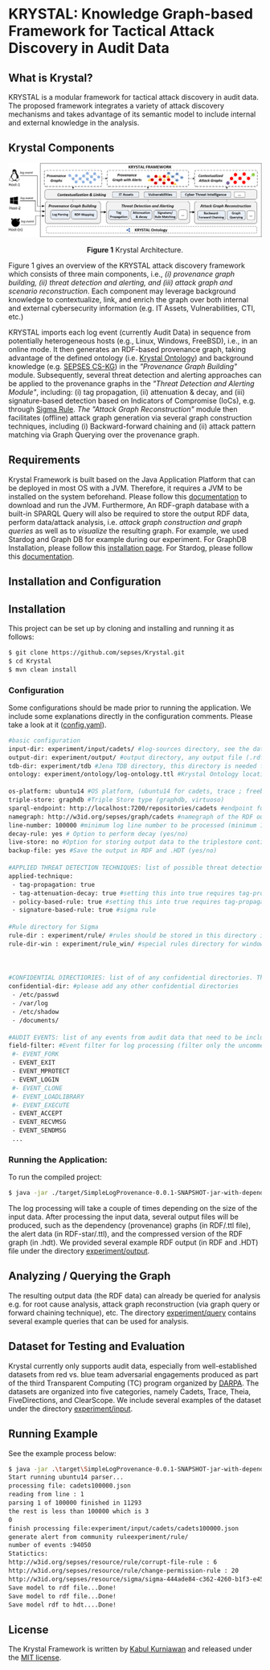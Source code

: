 # KRYSTAL: Knowledge Graph-based Framework for Tactical Attack Discovery in Audit Data
## What is Krystal?
KRYSTAL is a modular framework for tactical attack discovery in audit data. The proposed framework integrates a variety of attack discovery mechanisms and takes advantage of its semantic model to include internal and external knowledge in the analysis. 
## Krystal Components

![ ](https://raw.githubusercontent.com/kabulkurniawan/Krystal/main/architecture-latest3.png)<p align="center"> **Figure 1** Krystal Architecture.

Figure 1 gives an overview of the KRYSTAL attack discovery framework which consists of three main components, i.e., *(i) provenance graph building, (ii) threat detection and alerting, and (iii) attack graph and scenario reconstruction*. Each component may leverage background knowledge to contextualize, link, and enrich the graph over both internal and external cybersecurity information (e.g. IT Assets, Vulnerabilities, CTI, etc.)

KRYSTAL imports each log event (currently Audit Data) in sequence from potentially heterogeneous hosts (e.g., Linux, Windows, FreeBSD), i.e., in an online mode. It then generates an RDF-based provenance graph, taking advantage of the defined ontology (i.e. [Krystal Ontology](https://sepses.ifs.tuwien.ac.at/vocab/event/log/index-en.html)) and background knowledge (e.g. [SEPSES CS-KG](http://sepses.ifs.tuwien.ac.at/)) in the *"Provenance Graph Building"* module. Subsequently, several threat detection and alerting approaches can be applied to the provenance graphs in the *"Threat Detection and Alerting Module"*, including:
 (i) tag propagation, 
 (ii) attenuation & decay, and 
 (iii) signature-based detection based on Indicators of Compromise (IoCs), e.g. through [Sigma Rule](https://github.com/SigmaHQ/sigma).
 *The "Attack Graph Reconstruction"* module then facilitates (offline) attack graph generation via several graph construction techniques, including 
 (i) Backward-forward chaining and 
 (ii) attack pattern matching via Graph Querying 
 over the provenance graph. 

## Requirements
Krystal Framework is built based on the Java Application Platform that can be deployed in most OS with a JVM. Therefore, it requires a JVM to be installed on the system beforehand. Please follow this [documentation](https://www.oracle.com/java/technologies/downloads/) to download and run the JVM.
Furthermore, An RDF-graph database with a built-in SPARQL Query will also be required to store the output RDF data, perform data/attack analysis, i.e. *attack graph construction and graph queries* as well as to *visualize* the resulting graph. For example, we used Stardog and Graph DB for example during our experiment. For GraphDB Installation, please follow this [installation page](https://graphdb.ontotext.com/documentation/standard/installation.html). For Stardog, please follow this [documentation](https://docs.stardog.com/). 

## Installation and Configuration

## Installation

This project can be set up by cloning and installing and running it as follows:

```bash
$ git clone https://github.com/sepses/Krystal.git
$ cd Krystal
$ mvn clean install
```

### Configuration
Some configurations should be made prior to running the application. We include some explanations directly in the configuration comments. Please take a look at it ([config.yaml](https://github.com/sepses/Krystal/blob/main/config.yaml)). 


```bash
#basic configuration
input-dir: experiment/input/cadets/ #log-sources directory, see the dataset example (cadets,trace,theia,fivedirections)
output-dir: experiment/output/ #output directory, any output file (.rdf/hdt) will be stored in this folder  
tdb-dir: experiment/tdb #Jena TDB directory, this directory is needed for storing TDB temporary file
ontology: experiment/ontology/log-ontology.ttl #Krystal Ontology location

os-platform: ubuntu14 #OS platform, (ubuntu14 for cadets, trace ; freebsd for theia ; windows for fivedirections)
triple-store: graphdb #Triple Store type (graphdb, virtuoso)
sparql-endpoint: http://localhost:7200/repositories/cadets #endpoint for storing rdf output to triple Store
namegraph: http://w3id.org/sepses/graph/cadets #namegraph of the RDF output / filename of the output
line-number: 100000 #minimum log line number to be processed (minimum 1)
decay-rule: yes # Option to perform decay (yes/no)
live-store: no #Option for storing output data to the triplestore continuously (yes/no)
backup-file: yes #Save the output in RDF and .HDT (yes/no)

#APPLIED THREAT DETECTION TECHNIQUES: list of possible threat detection techniques, set to "true" to apply otherwise set to "false"
applied-technique:
 - tag-propagation: true 
 - tag-attenuation-decay: true #setting this into true requires tag-propagation: true 
 - policy-based-rule: true #setting this into true requires tag-propagation and tag-attenuation-decay: true 
 - signature-based-rule: true #sigma rule 

#Rule directory for Sigma
rule-dir : experiment/rule/ #rules should be stored in this directory i.e. Sigma Rule (see the example)
rule-dir-win : experiment/rule_win/ #special rules directory for windows i.e. Sigma Rule for windows  (see the example)
 


#CONFIDENTIAL DIRECTIORIES: list of of any confidential directories. These will be used as  initialization of confidentiality score in tag-propagation technique during provenance graph building)
confidential-dir: #please add any other confidential directories
 - /etc/passwd 
 - /var/log
 - /etc/shadow
 - /documents/

#AUDIT EVENTS: list of any events from audit data that need to be included in the provenance graph building. 
field-filter: #Event filter for log processing (filter only the uncommented events (event with #))
 #- EVENT_FORK
 - EVENT_EXIT
 - EVENT_MPROTECT
 - EVENT_LOGIN
 #- EVENT_CLONE
 #- EVENT_LOADLIBRARY
 #- EVENT_EXECUTE
 - EVENT_ACCEPT
 - EVENT_RECVMSG
 - EVENT_SENDMSG
 ...
```

### Running the Application:

To run the compiled project: 

```bash
$ java -jar ./target/SimpleLogProvenance-0.0.1-SNAPSHOT-jar-with-dependencies.jar
```
The log processing will take a couple of times depending on the size of the input data. After processing the input data, several output files will be produced, such as the dependency (provenance) graphs (in RDF/.ttl file), the alert data (in RDF-star/.ttl), and the compressed version of the RDF graph (in .hdt). We provided several example RDF output (in RDF and .HDT) file under the directory [experiment/output](https://github.com/sepses/Krystal/tree/main/experiment/output). 


## Analyzing / Querying the Graph
The resulting output data (the RDF data) can already be queried for analysis e.g. for root cause analysis, attack graph reconstruction (via graph query or forward chaining technique), etc. The directory [experiment/query](https://github.com/sepses/Krystal/tree/main/experiment/query) contains several example queries that can be used for analysis.

## Dataset for Testing and Evaluation
Krystal currently only supports audit data, especially from well-established datasets from red vs. blue team adversarial engagements produced as part of the third Transparent Computing (TC) program organized by [DARPA](https://drive.google.com/drive/folders/1QlbUFWAGq3Hpl8wVdzOdIoZLFxkII4EK). The datasets are organized into five categories, namely Cadets, Trace, Theia, FiveDirections, and ClearScope. We include several examples of the dataset under the directory [experiment/input](https://github.com/sepses/Krystal/tree/main/experiment/input).


## Running Example
See the example process below:

```bash
$ java -jar .\target\SimpleLogProvenance-0.0.1-SNAPSHOT-jar-with-dependencies.jar
Start running ubuntu14 parser...
processing file: cadets100000.json
reading from line : 1
parsing 1 of 100000 finished in 11293
the rest is less than 100000 which is 3
0
finish processing file:experiment/input/cadets/cadets100000.json
generate alert from community ruleexperiment/rule/
number of events :94050
Statictics:
http://w3id.org/sepses/resource/rule/corrupt-file-rule : 6
http://w3id.org/sepses/resource/rule/change-permission-rule : 20
http://w3id.org/sepses/resource/sigma/sigma-444ade84-c362-4260-b1f3-e45e20e1a905 : 1
Save model to rdf file...Done!
Save model to rdf file...Done!
Save model rdf to hdt....Done!
```

## License

The Krystal Framework is written by [Kabul Kurniawan](https://kabulkurniawan.github.io/) and released under the [MIT license](http://opensource.org/licenses/MIT).

